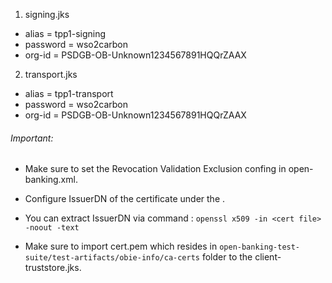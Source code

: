 1. signing.jks
- alias = tpp1-signing
- password = wso2carbon
- org-id = PSDGB-OB-Unknown1234567891HQQrZAAX

2. transport.jks
- alias = tpp1-transport
- password = wso2carbon
- org-id = PSDGB-OB-Unknown1234567891HQQrZAAX

###### Important:
- Make sure to set the Revocation Validation Exclusion confing in open-banking.xml.
- Configure IssuerDN of the certificate under the <RevocationValidationExcludedIssuers><IssuerDN>.
- You can extract IssuerDN via command :
  `openssl x509 -in <cert file> -noout -text`
  
- Make sure to import cert.pem which resides in `open-banking-test-suite/test-artifacts/obie-info/ca-certs` folder 
  to the client-truststore.jks.
